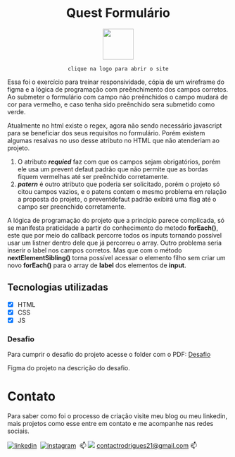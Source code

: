 <div align="center">
  
# Quest Formulário

<a href="https://rafinha-dev.github.io/QuestJsForm/" > 
  <img 
    src="https://media.licdn.com/dms/image/C4D0BAQG9RVtXwXXxfQ/company-logo_200_200/0/1663864652596/devquest_dev_em_dobro_logo?e=2147483647&v=beta&t=H03oiCKR11eeezclXLSZ8IvipbGFl61T_ESnjIVzXYc" 
    width="70px">
</a>
  
`clique na logo para abrir o site`  
  
</div>

Essa foi o exercício para treinar responsividade, cópia de um wireframe do figma e a lógica de programação com preênchimento dos campos corretos. 
Ao submeter o formulário com campo não preênchidos o campo mudará de cor para vermelho, e caso tenha sido preênchido sera submetido como verde. 

Atualmente no html existe o regex, agora não sendo necessário javascript para se beneficiar dos seus requisitos no formulário. 
Porém existem algumas resalvas no uso desse atributo no HTML que não atenderiam ao projeto.

1. O atributo **_requied_** faz com que os campos sejam obrigatórios, porém ele usa um prevent defaut padrão que não permite que as bordas fiquem vermelhas até ser preênchido corretamente.
2. **_patern_** é outro atributo que poderia ser solicitado, porém o projeto só citou campos vazios, e o patens contem o mesmo problema em relação a proposta do projeto, o preventdefaut padrão exibirá uma flag até o campo ser preenchido corretamente.

A lógica de programação do projeto que a principio parece complicada, só se manifesta praticidade a partir do conhecimento do metodo **forEach()**, este que por meio do callback percorre todos os inputs
tornando possível usar um listner dentro dele que já percorreu o array.
Outro problema seria inserir o label nos campos corretos. Mas que com o método **nextElementSibling()** torna possível acessar o elemento filho sem criar um novo **forEach()** para o array de **label** dos elementos de **input**.

 

## Tecnologias utilizadas
- [x] HTML
- [x] CSS
- [x] JS 

### Desafio 

Para cumprir o desafio do projeto acesse o folder com o PDF:  <a href="src/assets/desafio/Desafio HTML + CSS + JS Intermediário.pdf" >Desafio</a>

Figma do projeto na descrição do desafio.

# Contato 
Para saber como foi o processo de criação visite meu blog ou meu linkedin, mais projetos como esse entre em contato e me acompanhe nas redes sociais. 

[![linkedin](https://img.shields.io/badge/LinkedIn-0077B5?style=for-the-badge&logo=linkedin&logoColor=white)](https://www.linkedin.com/in/rafinhadev/)&nbsp;
[![instagram](https://img.shields.io/badge/Instagram-E4405F?style=for-the-badge&logo=instagram&logoColor=white)](https://www.instagram.com/rafinhadev/)&nbsp; 📫
<a href="https://dev.to/rafinhadev" target="blank"><img src="https://custom-icon-badges.demolab.com/badge/-Blog_dev.to-808080?style=for-the-badge&logo=dev.to&logoColor=white"></a>
[contactrodrigues21@gmail.com](mailto:contactrodrigues21@gmail.com) 📫
